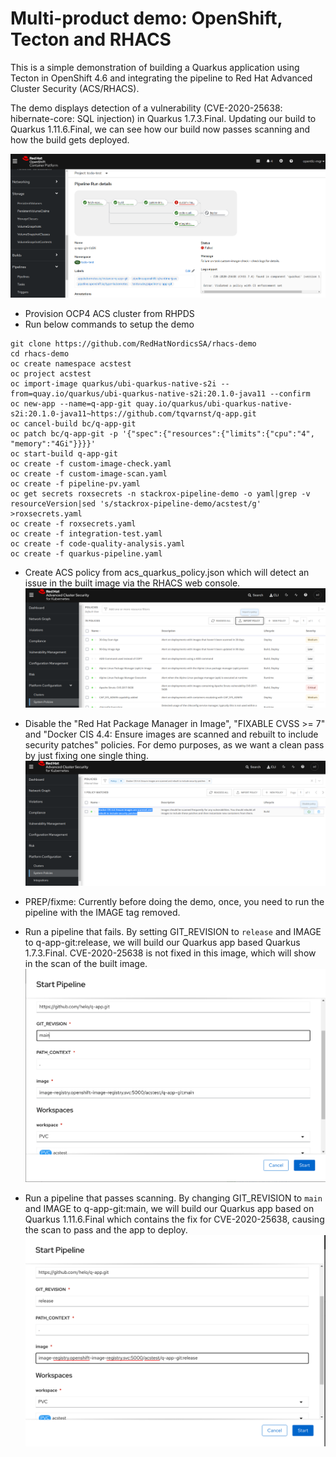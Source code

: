 # Multi-product demo: OpenShift, Tecton and RHACS
This is a simple demonstration of building a Quarkus application using Tecton in OpenShift 4.6 and integrating the pipeline to Red Hat Advanced Cluster Security (ACS/RHACS). 

The demo displays detection of a vulnerability (CVE-2020-25638: hibernate-core: SQL injection) in Quarkus 1.7.3.Final. Updating our build to Quarkus 1.11.6.Final, we can see how our build now passes scanning and how the build gets deployed.

![acs/tecton demo](img/demo.png)

* Provision OCP4 ACS cluster from RHPDS
* Run below commands to setup the demo

```
git clone https://github.com/RedHatNordicsSA/rhacs-demo
cd rhacs-demo
oc create namespace acstest
oc project acstest
oc import-image quarkus/ubi-quarkus-native-s2i --from=quay.io/quarkus/ubi-quarkus-native-s2i:20.1.0-java11 --confirm
oc new-app --name=q-app-git quay.io/quarkus/ubi-quarkus-native-s2i:20.1.0-java11~https://github.com/tqvarnst/q-app.git
oc cancel-build bc/q-app-git  
oc patch bc/q-app-git -p '{"spec":{"resources":{"limits":{"cpu":"4", "memory":"4Gi"}}}}'
oc start-build q-app-git
oc create -f custom-image-check.yaml
oc create -f custom-image-scan.yaml
oc create -f pipeline-pv.yaml
oc get secrets roxsecrets -n stackrox-pipeline-demo -o yaml|grep -v resourceVersion|sed 's/stackrox-pipeline-demo/acstest/g' >roxsecrets.yaml
oc create -f roxsecrets.yaml
oc create -f integration-test.yaml
oc create -f code-quality-analysis.yaml
oc create -f quarkus-pipeline.yaml
```

* Create ACS policy from acs_quarkus_policy.json which will detect an issue in the built image via the RHACS web console.
![acs policy](img/acs.png)

* Disable the "Red Hat Package Manager in Image", "FIXABLE CVSS >= 7" and "Docker CIS 4.4: Ensure images are scanned and rebuilt to include security patches" policies. For demo purposes, as we want a clean pass by just fixing one single thing.
![disable policy](img/disable.png)

* PREP/fixme: Currently before doing the demo, once, you need to run the pipeline with the IMAGE tag removed.

* Run a pipeline that fails. By setting GIT_REVISION to `release` and IMAGE to q-app-git:release, we will build our Quarkus app based Quarkus 1.7.3.Final. CVE-2020-25638 is not fixed in this image, which will show in the scan of the built image. 
![failing pipeline](img/fail.png)

* Run a pipeline that passes scanning. By changing GIT_REVISION to `main` and IMAGE to q-app-git:main, we will build our Quarkus app based on Quarkus 1.11.6.Final which contains the fix for CVE-2020-25638, causing the scan to pass and the app to deploy.
![passing pipeline](img/pass.png)

